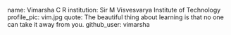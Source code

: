 name: Vimarsha C R
institution: Sir M Visvesvarya Institute of Technology
profile_pic: vim.jpg
quote: The beautiful thing about learning is that no one can take it away from you.
github_user: vimarsha
